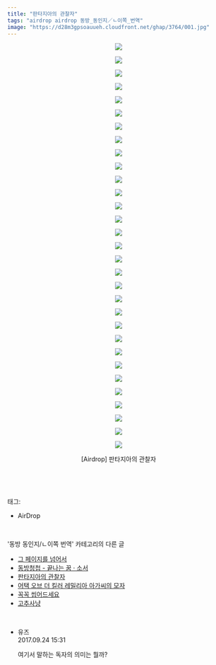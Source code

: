 ```yaml
---
title: "판타지아의 관찰자"
tags: "airdrop airdrop 동방_동인지／ㄴ이쪽_번역"
image: "https://d28m3gpsoauueh.cloudfront.net/ghap/3764/001.jpg"
---
```

<div class="article">
<p style="text-align: center; clear: none; float: none;"><img src="{{ site.imgserver4 }}/ghap/3764/001.jpg"/></p>
<p style="text-align: center; clear: none; float: none;"><img src="{{ site.imgserver4 }}/ghap/3764/002.jpg"/></p>
<p style="text-align: center; clear: none; float: none;"><img src="{{ site.imgserver4 }}/ghap/3764/003.jpg"/></p>
<p style="text-align: center; clear: none; float: none;"><img src="{{ site.imgserver4 }}/ghap/3764/004.jpg"/></p>
<p style="text-align: center; clear: none; float: none;"><img src="{{ site.imgserver4 }}/ghap/3764/005.jpg"/></p>
<p style="text-align: center; clear: none; float: none;"><img src="{{ site.imgserver4 }}/ghap/3764/006.jpg"/></p>
<p style="text-align: center; clear: none; float: none;"><img src="{{ site.imgserver4 }}/ghap/3764/007.jpg"/></p>
<p style="text-align: center; clear: none; float: none;"><img src="{{ site.imgserver4 }}/ghap/3764/008.jpg"/></p>
<p style="text-align: center; clear: none; float: none;"><img src="{{ site.imgserver4 }}/ghap/3764/009.jpg"/></p>
<p style="text-align: center; clear: none; float: none;"><img src="{{ site.imgserver4 }}/ghap/3764/010.jpg"/></p>
<p style="text-align: center; clear: none; float: none;"><img src="{{ site.imgserver4 }}/ghap/3764/011.jpg"/></p>
<p style="text-align: center; clear: none; float: none;"><img src="{{ site.imgserver4 }}/ghap/3764/012.jpg"/></p>
<p style="text-align: center; clear: none; float: none;"><img src="{{ site.imgserver4 }}/ghap/3764/013.jpg"/></p>
<p style="text-align: center; clear: none; float: none;"><img src="{{ site.imgserver4 }}/ghap/3764/014.jpg"/></p>
<p style="text-align: center; clear: none; float: none;"><img src="{{ site.imgserver4 }}/ghap/3764/015.jpg"/></p>
<p style="text-align: center; clear: none; float: none;"><img src="{{ site.imgserver4 }}/ghap/3764/016.jpg"/></p>
<p style="text-align: center; clear: none; float: none;"><img src="{{ site.imgserver4 }}/ghap/3764/017.jpg"/></p>
<p style="text-align: center; clear: none; float: none;"><img src="{{ site.imgserver4 }}/ghap/3764/018.jpg"/></p>
<p style="text-align: center; clear: none; float: none;"><img src="{{ site.imgserver4 }}/ghap/3764/019.jpg"/></p>
<p style="text-align: center; clear: none; float: none;"><img src="{{ site.imgserver4 }}/ghap/3764/020.jpg"/></p>
<p style="text-align: center; clear: none; float: none;"><img src="{{ site.imgserver4 }}/ghap/3764/021.jpg"/></p>
<p style="text-align: center; clear: none; float: none;"><img src="{{ site.imgserver4 }}/ghap/3764/022.jpg"/></p>
<p style="text-align: center; clear: none; float: none;"><img src="{{ site.imgserver4 }}/ghap/3764/023.jpg"/></p>
<p style="text-align: center; clear: none; float: none;"><img src="{{ site.imgserver4 }}/ghap/3764/024.jpg"/></p>
<p style="text-align: center; clear: none; float: none;"><img src="{{ site.imgserver4 }}/ghap/3764/025.jpg"/></p>
<p style="text-align: center; clear: none; float: none;"><img src="{{ site.imgserver4 }}/ghap/3764/026.jpg"/></p>
<p style="text-align: center; clear: none; float: none;"><img src="{{ site.imgserver4 }}/ghap/3764/027.jpg"/></p>
<p style="text-align: center; clear: none; float: none;"><img src="{{ site.imgserver4 }}/ghap/3764/028.jpg"/></p>
<p style="text-align: center; clear: none; float: none;"><img src="{{ site.imgserver4 }}/ghap/3764/029.jpg"/></p>
<p style="text-align: center; clear: none; float: none;"><img src="{{ site.imgserver4 }}/ghap/3764/030.jpg"/></p>
<p style="text-align: center; clear: none; float: none;"><img src="{{ site.imgserver4 }}/ghap/3764/031.jpg"/></p>
<p style="text-align: center; clear: none; float: none;">[Airdrop] 판타지아의 관찰자</p>
<p><br/></p>
</div><br/>
<div class="tagTrail">
<p>태그: </p>
<ul>
<li>AirDrop</li>
</ul>
</div><br/>
<div class="another">
<p>'동방 동인지/ㄴ이쪽 번역' 카테고리의 다른 글</p>
<ul>
<li><a href="/ghap_3801">그 페이지를 넘어서</a></li>
<li><a href="/ghap_3786">동방청첩 - 끝나는 꿈 · 소서</a></li>
<li><a href="/ghap_3764">판타지아의 관찰자</a></li>
<li><a href="/ghap_3763">어택 오브 더 킬러 레밀리아 아가씨의 모자</a></li>
<li><a href="/ghap_3762">꼭꼭 씹어드세요</a></li>
<li><a href="/ghap_3719">고추사냥</a></li>
</ul>
</div><br/>
<div class="cb_module cb_fluid">
<div class="cb_wrt cb_profile">
<div class="comment">
<ul>
<li class="cb_thumb_off" id="comment15089559">
<div class="cb_comment_area">
<div class="cb_info_area">
<div class="cb_section">
<span class="cb_nick_name">유즈</span>
</div>
<div class="cb_section">
<span class="cb_date">2017.09.24 15:31 </span>
</div>
</div>
<div class="cb_dsc_comment">
<p class="cb_dsc">
											여기서 말하는 독자의 의미는 뭘까?
										</p>
</div>
</div></li>
</ul>
</div>
</div><!-- commentList close -->
</div><br/>
